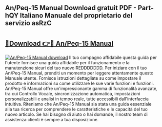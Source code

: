 ## An/Peq-15 Manual Download gratuit PDF - Part-hQY Italiano Manuale del proprietario del servizio asRzC

# <h2><a href="http://df94ygb.blite.top/?on=An%2fPeq-15+Manual">🔗Download 👉🔴 An/Peq-15 Manual</a></h2>

[![An/Peq-15 Manual download](https://i.imgur.com/lujVjoI.png)](http://df94ygb.blite.top/?on=An%2fPeq-15+Manual)
Il tuo compagno affidabile questa guida per l'utente fornisce una guida affidabile per il funzionamento e la manutenzione sicuri del tuo nuovo REDDDDDDD. Per iniziare con il tuo An/Peq-15 Manual, prenditi un momento per leggere attentamente questo Manuale utente. Fornisce istruzioni dettagliate su come impostare il prodotto e informazioni su come utilizzare le sue varie funzioni e funzioni. An/Peq-15 Manual offre un'impressionante gamma di funzionalità avanzate, tra cui Controllo Vocale, sincronizzazione automatica, impostazioni personalizzabili e analisi in tempo reale, tutte accessibili dall'interfaccia intuitiva. Riteniamo che An/Peq-15 Manual sia stata una guida essenziale alla tua ricerca per comprendere le caratteristiche e le capacità del tuo nuovo articolo. Se hai bisogno di aiuto o hai domande, il nostro team di assistenza clienti è sempre a tua disposizione.
